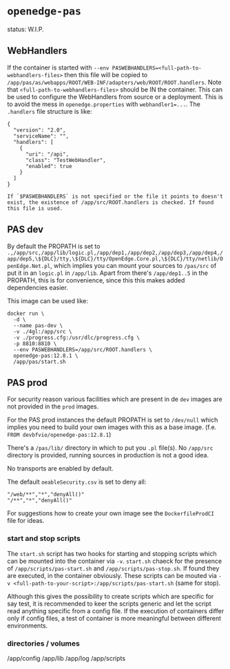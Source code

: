 # `openedge-pas`

status: W.I.P.

## WebHandlers
If the container is started with `--env PASWEBHANDLERS=<full-path-to-webhandlers-files>` then this file will be copied to 
`/app/pas/as/webapps/ROOT/WEB-INF/adapters/web/ROOT/ROOT.handlers`. Note that `<full-path-to-webhandlers-files>` should be IN the container. This can be used to configure the WebHandlers from source or a deployment. 
This is to avoid the mess in `openedge.properties` with `webhandler1=...`.
The `.handlers` file structure is like:
```
{
  "version": "2.0",
  "serviceName": "",
  "handlers": [
    {
      "uri": "/api",
      "class": "TestWebHandler",
      "enabled": true
    }
  ]
}

If `$PASWEBHANDLERS` is not specified or the file it points to doesn't exist, the existence of /app/src/ROOT.handlers is checked. If found this file is used. 
```

## PAS dev
By default the PROPATH is set to `.,/app/src,/app/lib/logic.pl,/app/dep1,/app/dep2,/app/dep3,/app/dep4,/app/dep5,\${DLC}/tty,\${DLC}/tty/OpenEdge.Core.pl,\${DLC}/tty/netlib/OpenEdge.Net.pl`, which implies you can mount your sources to `/pas/src` of put it in an `logic.pl` in `/app/lib`.
Apart from there's `/app/dep1..5` in the PROPATH, this is for convenience, since this this makes added dependencies easier.

This image can be used like:
```
docker run \
  -d \
  --name pas-dev \
  -v ./4gl:/app/src \
  -v ./progress.cfg:/usr/dlc/progress.cfg \
  -p 8810:8810 \
  --env PASWEBHANDLERS=/app/src/ROOT.handlers \
  openedge-pas:12.8.1 \
  /app/pas/start.sh
```

## PAS prod
For security reason various facilities which are present in de `dev` images are not provided in the `prod` images. 

For the PAS prod instances the default PROPATH is set to `/dev/null` which implies you need to build your own images with this as a base image. (f.e. `FROM devbfvio/openedge-pas:12.8.1`)

There's a `/pas/lib/` directory in which to put you `.pl` file(s). No `/app/src` directory is provided, running sources in production is not a good idea.

No transports are enabled by default. 

The default `oeableSecurity.csv` is set to deny all: 
```
"/web/**","*","denyAll()"
"/**","*","denyAll()"
```

For suggestions how to create your own image see the `DockerfileProdCI` file for ideas. 

### start and stop scripts
The `start.sh` script has two hooks for starting and stopping scripts which can be mounted into the container via `-v`.
`start.sh` chaeck for the presence of `/app/scripts/pas-start.sh` and `/app/scripts/pas-stop.sh`. If found they are executed, in the container obviously. These scripts can be mouted via `-v <full-path-to-your-script>:/app/scripts/pas-start.sh` (same for stop).

Although this gives the possibility to create scripts which are specific for say test, it is recommended to keer the scripts generic and let the script read anything specific from a config file. If the execution of containers differ only if config files, a test of container is more meaningful between different environments.

### directories / volumes
/app/config
/app/lib
/app/log
/app/scripts
